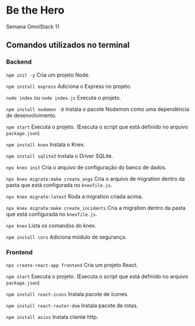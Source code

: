 # Be the Hero
Semana OmniStack 11

## Comandos utilizados no terminal
### Backend

`npm init -y` Cria um projeto Node.

`npm install express` Adiciona o Express no projeto.

`node index` ou `node index.js` Executa o projeto.

`npm install nodemon -D` Instala o pacote Nodemon como uma dependência de desenvolvimento.

`npm start` Executa o projeto. (Executa o script que está definido no arquivo `package.json`)

`npm install knex` Instala o Knex.

`npm install sqlite3` Instala o Driver SQLite.

`npx knex init` Cria o arquivo de configuração do banco de dados.

`npx knex migrate:make create_ongs` Cria o arquivo de migration dentro da pasta que está configurada no `knexfile.js`.

`npx knex migrate:latest` Roda a migration criada acima.

`npx knex migrate:make create_incidents` Cria a migration dentro da pasta que está configurada no `knexfile.js`.

`npx knex` Lista os comandos do knex.

`npm install cors` Adiciona módulo de segurança.

### Frontend

`npx create-react-app frontend` Cria um projeto React.

`npm start` Executa o projeto. (Executa o script que está definido no arquivo `package.json`)

`npm install react-icons` Instala pacote de ícones.

`npm install react-router-dom` Instala pacote de rotas.

`npm install axios` Instala cliente http.